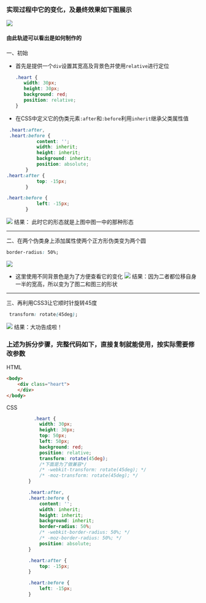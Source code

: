 ### 实现过程中它的变化，及最终效果如下图展示

![](https://user-gold-cdn.xitu.io/2019/10/28/16e10b1db8a74889?w=816&h=263&f=png&s=6481)
#### 由此轨迹可以看出是如何制作的
一、初始
* 首先是提供一个```div```设置其宽高及背景色并使用```relative```进行定位
     ```css
    .heart {
        width: 30px;
        height: 30px;
        background: red;
        position: relative;
    }
    ```
* 在CSS中定义它的伪类元素```:after```和```:before```利用```inherit```继承父类属性值
 ```css
  .heart:after,
  .heart:before {
            content: '';
            width: inherit;
            height: inherit;
            background: inherit;
            position: absolute;
        }
 .heart:after {
            top: -15px;
        }

.heart:before {
            left: -15px;
        }
 ```
  ![](https://user-gold-cdn.xitu.io/2019/10/28/16e10c83d32e983e?w=701&h=102&f=png&s=1439)
结果： 此时它的形态就是上图中图一中的那种形态
***
二、在两个伪类身上添加属性使两个正方形伪类变为两个圆
 ```css
 border-radius: 50%;
 ```
![](https://user-gold-cdn.xitu.io/2019/10/28/16e10ca1357d658d?w=703&h=102&f=png&s=2438)
* 这里使用不同背景色是为了方便查看它的变化
![](https://user-gold-cdn.xitu.io/2019/10/28/16e10cbb305eba3d?w=697&h=106&f=png&s=1984)
 结果：因为二者都位移自身一半的宽高，所以变为了图二和图三的形状
 ***
 三、再利用CSS3让它顺时针旋转45度
```css
 transform: rotate(45deg);
```

![](https://user-gold-cdn.xitu.io/2019/10/28/16e10d3bc36b557e?w=698&h=100&f=png&s=2075)
结果：大功告成啦！
### 上述为拆分步骤，完整代码如下，直接复制就能使用，按实际需要修改参数
HTML
```html
<body>
    <div class="heart">
    </div>
</body>
```
CSS
```css
          .heart {
            width: 30px;
            height: 30px;
            top: 50px;
            left: 50px;
            background: red;
            position: relative;
            transform: rotate(45deg);
            /*下面是为了做兼容*/
            /* -webkit-transform: rotate(45deg); */
            /* -moz-transform: rotate(45deg); */
        }

        .heart:after,
        .heart:before {
            content: '';
            width: inherit;
            height: inherit;
            background: inherit;
            border-radius: 50%;
            /* -webkit-border-radius: 50%; */
            /* -moz-border-radius: 50%; */
            position: absolute;
        }

        .heart:after {
            top: -15px;
        }

        .heart:before {
            left: -15px;
        }
```
